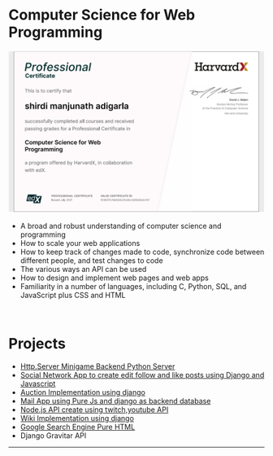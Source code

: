 # Computer Science for Web Programming 
<a href="https://www.edx.org/professional-certificate/harvardx-computer-science-for-web-programming">
<img src= "./Harvard-Web-Programming.PNG" title="Web-Programming CS50 Harward"> 
</a>

- A broad and robust understanding of computer science and programming
- How to scale your web applications
- How to keep track of changes made to code, synchronize code between different people, and test changes to code
- The various ways an API can be used
- How to design and implement web pages and web apps
- Familiarity in a number of languages, including C, Python, SQL, and JavaScript plus CSS and HTML

<br>



# Projects
- <a href= https://github.com/iamshirdi/Web-Programming/tree/master/http_server>Http.Server Minigame Backend Python Server</a>
- <a href= https://youtu.be/bvaaDaLQaok>Social Network App to create edit follow and like posts using Django and Javascript</a>
- <a href= https://youtu.be/BzhRPmVW7qw>Auction Implementation using django</a>
- <a href= https://youtu.be/USCg6FCGSeI>Mail App using Pure Js and django as backend database</a>
- <a href= https://github.com/iamshirdi/Web-Programming/tree/master/node.js> Node.js API create using twitch,youtube API </a>
- <a href= https://youtu.be/vJRpiMn5jdgs> Wiki Implementation using django </a>
- <a href= https://youtu.be/hpy22xtigZs>Google Search Engine  Pure HTML </a>
- Django Gravitar API 

<hr>




